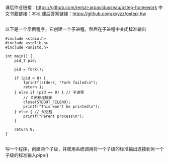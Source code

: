 课后作业链接：https://github.com/remzi-arpacidusseau/ostep-homework
中文书籍链接：本地
课后答案链接：https://github.com/xxyzz/ostep-hw

##
以下是一个示例程序，它创建一个子进程，然后在子进程中关闭标准输出
```
#include <stdio.h>
#include <stdlib.h>
#include <unistd.h>

int main() {
    pid_t pid;

    pid = fork();

    if (pid < 0) {
        fprintf(stderr, "Fork failed\n");
        return 1;
    } else if (pid == 0) { // 子进程
        // 关闭标准输出
        close(STDOUT_FILENO);
        printf("This won't be printed\n");
    } else { // 父进程
        printf("Parent process\n");
    }

    return 0;
}

```

## 
写一个程序，创建两个子级，并使用系统调用将一个子级的标准输出连接到另一个子级的标准输入pipe()